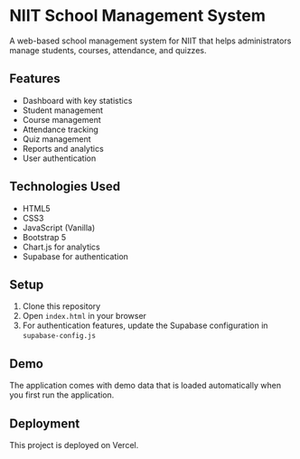 # NIIT School Management System

A web-based school management system for NIIT that helps administrators manage students, courses, attendance, and quizzes.

## Features

- Dashboard with key statistics
- Student management
- Course management
- Attendance tracking
- Quiz management
- Reports and analytics
- User authentication

## Technologies Used

- HTML5
- CSS3
- JavaScript (Vanilla)
- Bootstrap 5
- Chart.js for analytics
- Supabase for authentication

## Setup

1. Clone this repository
2. Open `index.html` in your browser
3. For authentication features, update the Supabase configuration in `supabase-config.js`

## Demo

The application comes with demo data that is loaded automatically when you first run the application.

## Deployment

This project is deployed on Vercel.
